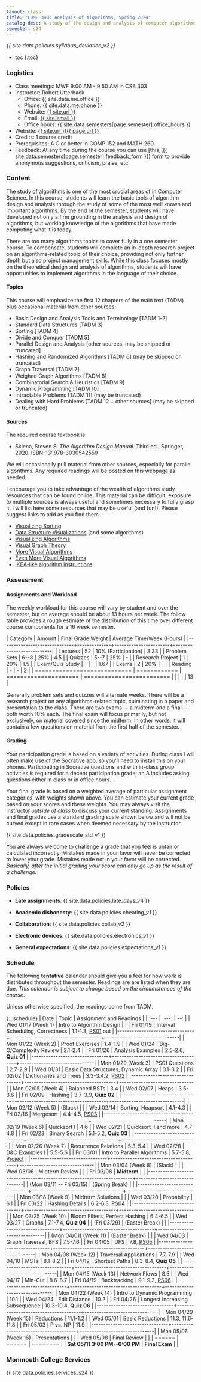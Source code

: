 ```yaml
---
layout: class
title: "COMP 340: Analysis of Algorithms, Spring 2024"
catalog-desc: A study of the design and analysis of computer algorithms. Topics include asymptotic analysis, efficient algorithm design, sorting and order statistics, hashing, binary search trees, graph algorithms, matrix multiplication, and NP completeness. This course begins a more in-depth study in the theory and science of computation.
semester: s24
---
```


*{{ site.data.policies.syllabus_deviation_v2 }}*

* toc
{:toc}

### Logistics

* Class meetings: MWF 9:00 AM - 9:50 AM in CSB 303
* Instructor: Robert Utterback
  * Office: {{ site.data.me.office }}
  * Phone: {{ site.data.me.phone }}
  * Website: <a href="{{ site.url }}">{{ site.url }}</a>
  * Email: <a href="mailto:{{ site.email }}">{{ site.email }}</a>
  * Office hours: {{ site.data.semesters[page.semester].office_hours }}
* Website: <a href="{{ site.url }}{{ page.url }}">{{ site.url }}{{ page.url }}</a>
* Credits: 1 course credit
* Prerequisites: A C or better in COMP 152 and MATH 260.
* Feedback: At any time during the course you can use
  [this]({{ site.data.semesters[page.semester].feedback_form }}) form to provide
  anonymous suggestions, criticism, praise, etc.

### Content

The study of algorithms is one of the most crucial areas of in
Computer Science. In this course, students will learn the basic tools
of algorithm design and analysis through the study of some of the most
well known and important algorithms. By the end of the semester,
students will have developed not only a firm grounding in the analysis
and design of algorithms, but working knowledge of the algorithms that
have made computing what it is today.

There are too many algorithms topics to cover fully in a one semester
course. To compensate, students will complete an in-depth research
project on an algorithms-related topic of their choice, providing not
only further depth but also project management skills. While this
class focuses mostly on the theoretical design and analysis of
algorithms, students will have opportunities to implement algorithms
in the language of their choice.

#### Topics

This course will emphasize the first 12 chapters of the main text (TADM)
plus occasional material from other sources:

* Basic Design and Analysis Tools and Terminology [TADM 1-2]
* Standard Data Structures [TADM 3]
* Sorting [TADM 4]
* Divide and Conquer [TADM 5]
* Parallel Design and Analysis [other sources, may be shipped or truncated]
* Hashing and Randomized Algorithms [TADM 6] (may be skipped or truncated)
* Graph Traversal [TADM 7]
* Weighed Graph Algorithms [TADM 8]
* Combinatorial Search & Heuristics [TADM 9] 
* Dynamic Programming [TADM 10]
* Intractable Problems [TADM 11] (may be truncated)
* Dealing with Hard Problems [TADM 12 + other sources] (may be skipped or truncated)

<!-- Time permitting, we’ll explore more advanced topics, such as -->
<!-- probabilistic or approximation algorithms. -->
  
#### Sources

The required course textbook is:

* Skiena, Steven S. *The Algorithm Design Manual*. Third
ed., Springer, 2020. ISBN-13: 978-3030542559

We will occasionally pull material from other sources, especially for
parallel algorithms. Any required readings will be posted on this
webpage as needed.

I encourage you to take advantage of the wealth of algorithms study
resources that can be found online. This material can be difficult;
exposure to multiple sources is always useful and sometimes necessary
to fully grasp it. I will list here some resources that may be useful
(and fun!). Please suggest links to add as you find them.

* [Visualizing Sorting](http://panthema.net/2013/sound-of-sorting/)
* [Data Structure Visualizations](http://www.cs.usfca.edu/~galles/visualization/Algorithms.html) (and some algorithms)
* [Visualizing Algorithms](https://bost.ocks.org/mike/algorithms/)
* [Visual Graph Theory](https://mrpandey.github.io/d3graphTheory/index.html)
* [More Visual Algorithms](https://visualgo.net/)
* [Even More Visual Algorithms](https://visualgo.net/en)
* [IKEA-like algorithm instructions](https://idea-instructions.com/)

### Assessment

#### Assignments and Workload

The weekly workload for this course will vary by student and over the
semester, but on average should be about 13 hours per week. The follow
table provides a rough estimate of the distribution of this time over
different course components for a 16 week semester.

| Category                     |       Amount | Final Grade Weight    | Average Time/Week (Hours) |
|------------------------------+--------------+-----------------------+---------------------------|
| Lectures                     |           52 | 10% (Participation)   |                      3.33 |
| Problem Sets                 |         6--8 | 25%                   |                       4.5 |
| Quizzes                      |         5--7 | 25%                   |                         - |
| Research Project             |            1 | 20%                   |                       1.5 |
| Exam/Quiz Study              |            - | -                     |                      1.67 |
| Exams                        |            2 | 20%                   |                         - |
| Reading                      |            - | -                     |                         2 |
| ============================ | ============ | ===================== | ========================= |
|                              |              |                       |                        13 |

Generally problem sets and quizzes will alternate weeks. There will be
a research project on any algorithms-related topic, culminating in a
paper and presentation to the class. There are two exams -- a midterm
and a final -- both worth 10% each. The final exam will focus
primarily, but not exclusively, on material covered since the
midterm. In other words, it will contain a few questions on material
from the first half of the semester.

#### Grading

Your participation grade is based on a variety of activities. During
class I will often make use of the [Socrative](https://socrative.com)
app, so you’ll need to install this on your phones. Participating in
Socrative questions and with in-class group activities is required for
a decent participation grade; an A includes asking questions either in
class or in office hours.

Your final grade is based on a weighted average of particular
assignment categories, with weights shown above. You can estimate your
current grade based on your scores and these weights. You may always
visit the instructor *outside of class* to discuss your current
standing. Assignments and final grades use a standard grading scale
shown below and will not be curved except in rare cases when deemed
necessary by the instructor.

{{ site.data.policies.gradescale_std_v1 }}

You are always welcome to challenge a grade that you feel is unfair or
calculated incorrectly. Mistakes made in your favor will never be
corrected to lower your grade. Mistakes made not in your favor will be
corrected. *Basically, after the initial grading your score can only
go up as the result of a challenge.*

### Policies

* **Late assignments**: {{ site.data.policies.late_days_v4 }}

* **Academic dishonesty**: {{ site.data.policies.cheating_v1 }}

* **Collaboration**: {{ site.data.policies.collab_v2 }}

* **Electronic devices**: {{ site.data.policies.electronics_v1 }}

* **General expectations**: {{ site.data.policies.expectations_v1 }}

### Schedule
The following **tentative** calendar should give you a feel for how
work is distributed throughout the semester. Readings are are listed
when they are due. *This calendar is subject to change based on the
circumstances of the course*.

Unless otherwise specified, the readings come from TADM.

{: .schedule}
| Date                           | Topic                                |       Assignment and Readings |
| :---                           | :---:                                |                           --: |
| Wed 01/17 (Week 1)             | Intro to Algorithm Design            |                               |
| Fri 01/19                      | Interval Scheduling, Correctness     | 1.1-1.3, [PS01](ps01.pdf) out |
|--------------------------------+--------------------------------------+-------------------------------|
| Mon 01/22 (Week 2)             | Proof Exercises                      |                       1.4-1.9 |
| Wed 01/24                      | Big-O/Complexity Review              |                       2.1-2.4 |
| Fri 01/26                      | Analysis Examples                    |          2.5-2.6, **Quiz 01** |
|--------------------------------+--------------------------------------+-------------------------------|
| Mon 01/29 (Week 3)             | PS01 Questions                       |                       2.7-2.9 |
| Wed 01/31                      | Basic Data Structures, Dynamic Array |                       3.1-3.2 |
| Fri 02/02                      | Dictionaries and Trees               |   3.3-3.4.2, [PS02](ps02.pdf) |
|--------------------------------+--------------------------------------+-------------------------------|
| Mon 02/05 (Week 4)             | <a id="current"></a>Balanced BSTs    |                           3.4 |
| Wed 02/07                      | Heaps                                |                       3.5-3.6 |
| Fri 02/09                      | Hashing                              |          3.7-3.9, **Quiz 02** |
|--------------------------------+--------------------------------------+-------------------------------|
| Mon 02/12 (Week 5)             | (Slack)                              |                               |
| Wed 02/14                      | Sorting, Heapsort                    |                       4.1-4.3 |
| Fri 02/16                      | Mergesort                            |     4.4-4.5, [PS03](ps03.pdf) |
|--------------------------------+--------------------------------------+-------------------------------|
| Mon 02/19 (Week 6)             | Quicksort I                          |                           4.6 |
| Wed 02/21                      | Quicksort II and more                |                       4.7-4.8 |
| Fri 02/23                      | Binary Search                        |          5.1-5.2, **Quiz 03** |
|--------------------------------+--------------------------------------+-------------------------------|
| Mon 02/26 (Week 7)             | Recurrence Relations                 |                       5.3-5.4 |
| Wed 02/28                      | D&C Examples I                       |                       5.5-5.6 |
| Fri 03/01                      | Intro to Parallel Algorithms         |  5.7-5.8, [Project](proj.pdf) |
|--------------------------------+--------------------------------------+-------------------------------|
| Mon 03/04 (Week 8)             | (Slack)                              |                               |
| Wed 03/06                      | Midterm Review                       |                               |
| Fri 03/08                      | **Midterm**                          |                               |
|--------------------------------+--------------------------------------+-------------------------------|
| (Mon 03/11 -- Fri 03/15)       | (Spring Break)                       |                               |
|--------------------------------+--------------------------------------+-------------------------------|
| Mon 03/18 (Week 9)             | Midterm Solutions                    |                               |
| Wed 03/20                      | Probability                          |                           6.1 |
| Fri 03/22                      | Hashing Details                      |     6.2-6.3, [PS04](ps04.pdf) |
|--------------------------------+--------------------------------------+-------------------------------|
| Mon 03/25 (Week 10)            | Bloom Filters, Perfect Hashing       |                       6.4-6.5 |
| Wed 03/27                      | Graphs                               |          7.1-7.4, **Quiz 04** |
| (Fri 03/29)                    | (Easter Break)                       |                               |
|--------------------------------+--------------------------------------+-------------------------------|
| (Mon 04/01) (Week 11)          | (Easter Break)                       |                               |
| Wed 04/03                      | Graph Traversal, BFS                 |                       7.5-7.6 |
| Fri 04/05                      | DFS                                  |         7.8, [PS05](ps05.pdf) |
|--------------------------------+--------------------------------------+-------------------------------|
| Mon 04/08 (Week 12)            | Traversal Applications               |                      7.7, 7.9 |
| Wed 04/10                      | MSTs                                 |                       8.1-8.2 |
| Fri 04/12                      | Shortest Paths                       |          8.3-8.4, **Quiz 05** |
|--------------------------------+--------------------------------------+-------------------------------|
| Mon 04/15 (Week 13)            | Network Flows                        |                           8.5 |
| Wed 04/17                      | Min-Cut                              |                       8.6-8.7 |
| Fri 04/19                      | Backtracking                         |     9.1-9.3, [PS06](ps06.pdf) |
|--------------------------------+--------------------------------------+-------------------------------|
| Mon 04/22 (Week 14)            | Intro to Dynamic Programming         |                          10.1 |
| Wed 04/24                      | Edit Distance                        |                          10.2 |
| Fri 04/26                      | Longest Increasing Subsequence       |        10.3-10.4, **Quiz 06** |
|--------------------------------+--------------------------------------+-------------------------------|
| Mon 04/29 (Week 15)            | Reductions                           |                      11.1-1.2 |
| Wed 05/01                      | Basic Reductions                     |               11.3, 11.6-11.8 |
| Fri 05/03                      | P vs. NP                             |                          11.9 |
|--------------------------------+--------------------------------------+-------------------------------|
| Mon 05/06 (Week 16)            | Presentations                        |                               |
| Wed 05/08                      | Final Review                         |                               |
| ======                         | ======                               |                      ======== |
| **Sat 05/11 3:00 PM--6:00 PM** | **Final Exam**                       |                               |

### Monmouth College Services

{{ site.data.policies.services_s24 }}

<!-- Local Variables: -->
<!-- eval: (orgtbl-mode) -->
<!-- End: -->
